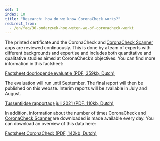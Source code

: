 ```yaml
---
set: 1
index: 10
title: "Research: how do we know CoronaCheck works?"
redirect_from: 
  - /en/faq/30-onderzoek-hoe-weten-we-of-coronacheck-werkt
---
```

The printed certificate and the CoronaCheck and [CoronaCheck Scanner](/en/scanner) apps are reviewed continuously. This is done by a team of experts with different backgrounds and expertise and includes both quantitative and qualitative studies aimed at CoronaCheck’s objectives. You can find more information in this factsheet:

<a href="/media/Factsheet_doorlopende_evaluatie.pdf" rel="noopener noreferrer" target="_blank" hreflang="nl" lang="nl">Factsheet doorlopende evaluatie (PDF, 359kb, Dutch)</a>

The evaluation will run until September. The final report will then be published on this website. Interim reports will be available in July and August.

<a href="/media/Tussentijdse_rapportage_juli_2021.pdf" rel="noopener noreferrer" target="_blank" hreflang="nl" lang="nl">Tussentijdse rapportage juli 2021 (PDF, 110kb, Dutch)</a>

In addition, information about the number of times CoronaCheck and [CoronaCheck Scanner](/en/scanner) are downloaded is made available every day.  You can download an overview of this data here: 

<a href="/media/Factsheet_CoronaCheck_latest.pdf" rel="noopener noreferrer" target="_blank" hreflang="nl" lang="nl">Factsheet CoronaCheck (PDF, 142kb, Dutch)</a>
